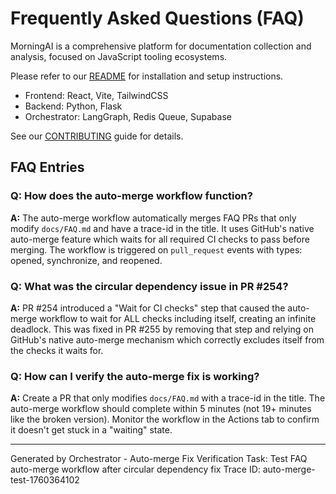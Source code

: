 # Frequently Asked Questions (FAQ)

MorningAI is a comprehensive platform for documentation collection and analysis, focused on JavaScript tooling ecosystems.

Please refer to our [README](../README.md) for installation and setup instructions.

- Frontend: React, Vite, TailwindCSS
- Backend: Python, Flask
- Orchestrator: LangGraph, Redis Queue, Supabase

See our [CONTRIBUTING](CONTRIBUTING.md) guide for details.

## FAQ Entries

### Q: How does the auto-merge workflow function?
**A:** The auto-merge workflow automatically merges FAQ PRs that only modify `docs/FAQ.md` and have a trace-id in the title. It uses GitHub's native auto-merge feature which waits for all required CI checks to pass before merging. The workflow is triggered on `pull_request` events with types: opened, synchronize, and reopened.

### Q: What was the circular dependency issue in PR #254?
**A:** PR #254 introduced a "Wait for CI checks" step that caused the auto-merge workflow to wait for ALL checks including itself, creating an infinite deadlock. This was fixed in PR #255 by removing that step and relying on GitHub's native auto-merge mechanism which correctly excludes itself from the checks it waits for.

### Q: How can I verify the auto-merge fix is working?
**A:** Create a PR that only modifies `docs/FAQ.md` with a trace-id in the title. The auto-merge workflow should complete within 5 minutes (not 19+ minutes like the broken version). Monitor the workflow in the Actions tab to confirm it doesn't get stuck in a "waiting" state.

---
Generated by Orchestrator - Auto-merge Fix Verification
Task: Test FAQ auto-merge workflow after circular dependency fix
Trace ID: auto-merge-test-1760364102
